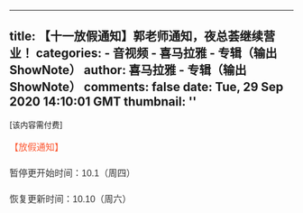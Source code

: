
---
title: 【十一放假通知】郭老师通知，夜总荟继续营业！
categories: 
    - 音视频
    - 喜马拉雅 - 专辑（输出 ShowNote）
author: 喜马拉雅 - 专辑（输出 ShowNote）
comments: false
date: Tue, 29 Sep 2020 14:10:01 GMT
thumbnail: ''
---

<div>   
[该内容需付费] <p data-flag="normal" style="color:#333333;font-weight:normal;font-size:16px;line-height:30px;font-family:Helvetica,Arial,sans-serif;hyphens:auto;text-align:justify;"><strong style="color:#FC5832;word-break:break-all;font-family:Helvetica,Arial,sans-serif;font-weight: normal;">【放假通知】</strong></p><p data-flag="normal" style="font-size:16px;line-height:30px;font-family:Helvetica, Arial, sans-serif;color:#333333;font-weight:normal;text-align:justify;">暂停更开始时间：10.1（周四）</p><p data-flag="normal" style="font-size:16px;line-height:30px;font-family:Helvetica, Arial, sans-serif;color:#333333;font-weight:normal;text-align:justify;">恢复更新时间：10.10（周六）</p>  
</div>
            
